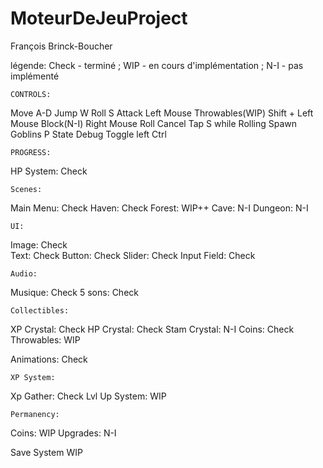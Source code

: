 # MoteurDeJeuProject

François Brinck-Boucher

légende: Check - terminé ; WIP - en cours d'implémentation ; N-I - pas implémenté

    CONTROLS: 
Move            A-D
Jump            W
Roll            S
Attack          Left Mouse
Throwables(WIP) Shift + Left Mouse
Block(N-I)      Right Mouse
Roll Cancel     Tap S while Rolling
Spawn Goblins   P
State Debug     Toggle left Ctrl

    PROGRESS:

HP System:      Check

    Scenes:
Main Menu:      Check
Haven:          Check
Forest:         WIP++
Cave:           N-I
Dungeon:        N-I

    UI: 
Image:          Check          
Text:           Check
Button:         Check
Slider:         Check
Input Field:    Check

    Audio:
Musique:        Check
5 sons:         Check

    Collectibles:
XP Crystal:     Check
HP Crystal:     Check
Stam Crystal:   N-I
Coins:          Check
Throwables:     WIP

Animations:     Check

    XP System:
Xp Gather:      Check
Lvl Up System:  WIP

    Permanency:
Coins:          WIP
Upgrades:       N-I

Save System     WIP
   

 
